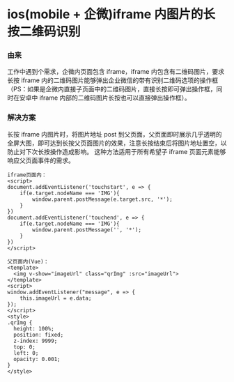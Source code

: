 # ios(mobile + 企微)iframe 内图片的长按二维码识别

### 由来

工作中遇到个需求，企微内页面包含 iframe，iframe 内包含有二维码图片，要求长按 iframe 内的二维码图片能够弹出企业微信的带有识别二维码选项的操作框（PS：如果是企微内直接子页面中的二维码图片，直接长按即可弹出操作框，同时在安卓中 iframe 内部的二维码图片长按也可以直接弹出操作框）。

### 解决方案

长按 iframe 内图片时，将图片地址 post 到父页面，父页面即时展示几乎透明的全屏大图，即可达到长按父页面图片的效果，注意长按结束后将图片地址置空，以防止对下次长按操作造成影响。
这种方法适用于所有希望子 iframe 页面元素能够响应父页面事件的需求。

```
iframe页面内：
<script>
document.addEventListener('touchstart', e => {
    if(e.target.nodeName === 'IMG'){
        window.parent.postMessage(e.target.src, '*');
    }
})
document.addEventListener('touchend', e => {
    if(e.target.nodeName === 'IMG'){
        window.parent.postMessage('', '*');
    }
})
</script>

父页面内(Vue)：
<template>
  <img v-show="imageUrl" class="qrImg" :src="imageUrl">
</template>
<script>
window.addEventListener("message", e => {
    this.imageUrl = e.data;
});
</script>
<style>
.qrImg {
  height: 100%;
  position: fixed;
  z-index: 9999;
  top: 0;
  left: 0;
  opacity: 0.001;
}
</style>
```
